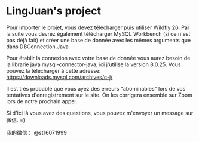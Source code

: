 # LingJuan's project

Pour importer le projet, vous devez télécharger puis utiliser Wildfly 26.
Par la suite vous devrez également télécharger MySQL Workbench (si ce n'est pas déjà fait) et créer une base de donnée avec les mêmes arguments que dans DBConnection.Java

Pour établir la connexion avec votre base de donnée vous aurez besoin de la librarie java mysql-connector-java, ici j'utilise la version 8.0.25.
Vous pouvez la télécharger à cette adresse: https://downloads.mysql.com/archives/c-j/

Il est très probable que vous ayez des erreurs "abominables" lors de vos tentatives d'enregistrement sur le site.
On les corrigera ensemble sur Zoom lors de notre prochain appel.

Si d'ici là vous avez des questions, vous pouvez m'envoyer un message sur 微信. =)

我的微信： @st16071999
